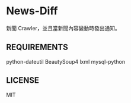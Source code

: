 News-Diff
==================
新聞 Crawler，並且當新聞內容變動時發出通知。

REQUIREMENTS
------------------
python-dateutil
BeautySoup4
lxml
mysql-python


LICENSE
------------------
MIT
